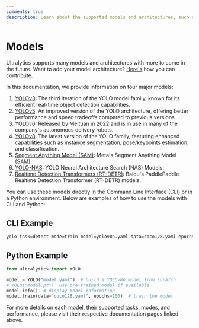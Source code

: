 ```yaml
---
comments: true
description: Learn about the supported models and architectures, such as YOLOv3, YOLOv5, and YOLOv8, and how to contribute your own model to Ultralytics.
---
```


# Models

Ultralytics supports many models and architectures with more to come in the future. Want to add your model architecture? [Here's](../help/contributing.md) how you can contribute.

In this documentation, we provide information on four major models:

1. [YOLOv3](./yolov3.md): The third iteration of the YOLO model family, known for its efficient real-time object detection capabilities.
2. [YOLOv5](./yolov5.md): An improved version of the YOLO architecture, offering better performance and speed tradeoffs compared to previous versions.
3. [YOLOv6](./yolov6.md): Released by [Meituan](https://about.meituan.com/) in 2022 and is in use in many of the company's autonomous delivery robots.
4. [YOLOv8](./yolov8.md): The latest version of the YOLO family, featuring enhanced capabilities such as instance segmentation, pose/keypoints estimation, and classification.
5. [Segment Anything Model (SAM)](./sam.md): Meta's Segment Anything Model (SAM).
6. [YOLO-NAS](./yolo-nas.md): YOLO Neural Architecture Search (NAS) Models.
7. [Realtime Detection Transformers (RT-DETR)](./rtdetr.md): Baidu's PaddlePaddle Realtime Detection Transformer (RT-DETR) models.

You can use these models directly in the Command Line Interface (CLI) or in a Python environment. Below are examples of how to use the models with CLI and Python:

## CLI Example

```bash
yolo task=detect mode=train model=yolov8n.yaml data=coco128.yaml epochs=100
```

## Python Example

```python
from ultralytics import YOLO

model = YOLO("model.yaml")  # build a YOLOv8n model from scratch
# YOLO("model.pt")  use pre-trained model if available
model.info()  # display model information
model.train(data="coco128.yaml", epochs=100)  # train the model
```

For more details on each model, their supported tasks, modes, and performance, please visit their respective documentation pages linked above.
